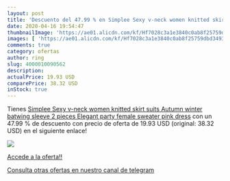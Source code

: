 ```yaml
---
layout: post
title: 'Descuento del 47.99 % en Simplee Sexy v-neck women knitted skirt '
date: 2020-04-16 19:54:47
thumbnailImage: 'https://ae01.alicdn.com/kf/Hf7028c3a1e3840c0ab8f25759dbd34939/Simplee-Sexy-v-neck-women-knitted-skirt-suits-Autumn-winter-batwing-sleeve-2-pieces-Elegant-party.jpg_350x350._SL200_.jpg'
images: [ 'https://ae01.alicdn.com/kf/Hf7028c3a1e3840c0ab8f25759dbd34939/Simplee-Sexy-v-neck-women-knitted-skirt-suits-Autumn-winter-batwing-sleeve-2-pieces-Elegant-party.jpg_350x350._SL200_.jpg' ]
comments: true
category: ofertas
author: ring
slug: 4000010090562
description:
actualPrice: 19.93 USD
comparePrice: 38.32 USD
inStock: true
---
```


Tienes [Simplee Sexy v-neck women knitted skirt suits Autumn winter batwing sleeve 2 pieces Elegant party female sweater pink dress](https://www.amazon.com/dp/4000010090562/?tag=redken08-20) con un 47.99 % de descuento con precio de oferta de 19.93 USD (original: 38.32 USD) en el siguiente enlace!

[![](https://ae01.alicdn.com/kf/Hf7028c3a1e3840c0ab8f25759dbd34939/Simplee-Sexy-v-neck-women-knitted-skirt-suits-Autumn-winter-batwing-sleeve-2-pieces-Elegant-party.jpg_350x350._SL200_.jpg)](https://www.amazon.com/dp/4000010090562/?tag=redken08-20)

[Accede a la oferta!!](https://www.amazon.com/dp/4000010090562/?tag=redken08-20)

[Consulta otras ofertas en nuestro canal de telegram](https://t.me/s/ofertas25)
